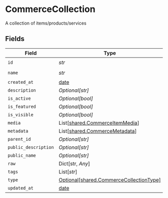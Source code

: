 # CommerceCollection

A collection of items/products/services


## Fields

| Field                                                                                    | Type                                                                                     | Required                                                                                 | Description                                                                              |
| ---------------------------------------------------------------------------------------- | ---------------------------------------------------------------------------------------- | ---------------------------------------------------------------------------------------- | ---------------------------------------------------------------------------------------- |
| `id`                                                                                     | *str*                                                                                    | :heavy_check_mark:                                                                       | N/A                                                                                      |
| `name`                                                                                   | *str*                                                                                    | :heavy_check_mark:                                                                       | N/A                                                                                      |
| `created_at`                                                                             | [date](https://docs.python.org/3/library/datetime.html#date-objects)                     | :heavy_minus_sign:                                                                       | N/A                                                                                      |
| `description`                                                                            | *Optional[str]*                                                                          | :heavy_minus_sign:                                                                       | N/A                                                                                      |
| `is_active`                                                                              | *Optional[bool]*                                                                         | :heavy_minus_sign:                                                                       | N/A                                                                                      |
| `is_featured`                                                                            | *Optional[bool]*                                                                         | :heavy_minus_sign:                                                                       | N/A                                                                                      |
| `is_visible`                                                                             | *Optional[bool]*                                                                         | :heavy_minus_sign:                                                                       | N/A                                                                                      |
| `media`                                                                                  | List[[shared.CommerceItemMedia](../../models/shared/commerceitemmedia.md)]               | :heavy_minus_sign:                                                                       | N/A                                                                                      |
| `metadata`                                                                               | List[[shared.CommerceMetadata](../../models/shared/commercemetadata.md)]                 | :heavy_minus_sign:                                                                       | N/A                                                                                      |
| `parent_id`                                                                              | *Optional[str]*                                                                          | :heavy_minus_sign:                                                                       | N/A                                                                                      |
| `public_description`                                                                     | *Optional[str]*                                                                          | :heavy_minus_sign:                                                                       | N/A                                                                                      |
| `public_name`                                                                            | *Optional[str]*                                                                          | :heavy_minus_sign:                                                                       | N/A                                                                                      |
| `raw`                                                                                    | Dict[str, *Any*]                                                                         | :heavy_minus_sign:                                                                       | N/A                                                                                      |
| `tags`                                                                                   | List[*str*]                                                                              | :heavy_minus_sign:                                                                       | N/A                                                                                      |
| `type`                                                                                   | [Optional[shared.CommerceCollectionType]](../../models/shared/commercecollectiontype.md) | :heavy_minus_sign:                                                                       | N/A                                                                                      |
| `updated_at`                                                                             | [date](https://docs.python.org/3/library/datetime.html#date-objects)                     | :heavy_minus_sign:                                                                       | N/A                                                                                      |